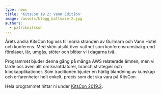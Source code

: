 ```yaml
---
type: news
title: 'KitsCon 19.2: Vann Edition'
image: /assets/blogg_ballmaze-2.jpg
authors:
  - patriknilsson
---
```

Årets andra KitsCon tog oss till norra stranden av Gullmarn och Vann Hotel och konferens. Med skön utsikt över vattnet som konferensrumsbakgrund föreläser, lär, umgås, stöter och blöter vi i dagarna två.

Programmet bjuder denna gång på många AWS relaterade ämnen, men vi lärde oss även allt om kvantdatorer, branch strategier och klockapplikationer. Som traditionen bjuder en härlig blandning av kunskap och erfarenheter helt enkelt, precis som det ska vara på KitsCon.

Hela programmet hittar ni under [KitsCon 2019.2](https://kits.se/kitscon).
